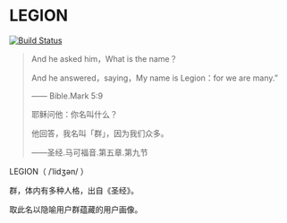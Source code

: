 # LEGION

[![Build Status](https://travis-ci.org/arvinxx/LEGION.svg?branch=master)](https://travis-ci.org/arvinxx/LEGION)

> And he asked him，What is the name？
>
> And he answered，saying，My name is Legion：for we are many.”
>
> —— Bible.Mark 5:9
>
> 耶稣问他：你名叫什么？
>
> 他回答，我名叫「群」，因为我们众多。
>
> ——圣经.马可福音.第五章.第九节

LEGION（ /ˈlidʒən/ ）

群，体内有多种人格，出自《圣经》。

取此名以隐喻用户群蕴藏的用户画像。
